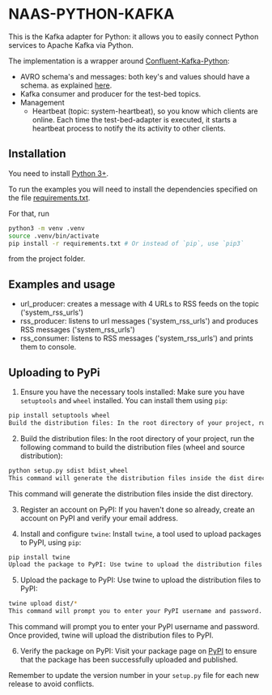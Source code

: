 # NAAS-PYTHON-KAFKA

This is the Kafka adapter for Python: it allows you to easily connect Python 
services to Apache Kafka via Python.

The implementation is a wrapper around [Confluent-Kafka-Python](https://github.com/confluentinc/confluent-kafka-python):

- AVRO schema's and messages: both key's and values should have a schema.
as explained [here](https://github.com/DRIVER-EU/avro-schemas).
- Kafka consumer and producer for the test-bed topics.
- Management
  - Heartbeat (topic: system-heartbeat), so you know which clients are online.
  Each time the test-bed-adapter is executed, it starts a heartbeat process to notify
  the its activity to other clients.

## Installation

You need to install [Python 3+](https://www.python.org/).

To run the examples you will need to install the dependencies specified on the file [requirements.txt](https://github.com/DRIVER-EU/python-test-bed-adapter/blob/master/requirements.txt).

For that, run

```bash
python3 -m venv .venv
source .venv/bin/activate
pip install -r requirements.txt # Or instead of `pip`, use `pip3`
```

from the project folder.

## Examples and usage

- url_producer: creates a message with 4 URLs to RSS feeds on the topic ('system_rss_urls')
- rss_producer: listens to url messages ('system_rss_urls') and produces RSS messages ('system_rss_urls')
- rss_consumer: listens to RSS messages ('system_rss_urls') and prints them to console.

## Uploading to PyPi

1. Ensure you have the necessary tools installed: Make sure you have `setuptools` and `wheel` installed. You can install them using `pip`:

```bash
pip install setuptools wheel
Build the distribution files: In the root directory of your project, run the following command to build the distribution files (wheel and source distribution):
```

2. Build the distribution files: In the root directory of your project, run the following command to build the distribution files (wheel and source distribution):

```bash
python setup.py sdist bdist_wheel
This command will generate the distribution files inside the dist directory.
```
This command will generate the distribution files inside the dist directory.

3. Register an account on PyPI: If you haven't done so already, create an account on PyPI and verify your email address.

4. Install and configure `twine`: Install `twine`, a tool used to upload packages to PyPI, using `pip`:

```bash
pip install twine
Upload the package to PyPI: Use twine to upload the distribution files to PyPI:
```

5. Upload the package to PyPI: Use twine to upload the distribution files to PyPI:

```bash
twine upload dist/*
This command will prompt you to enter your PyPI username and password. Once provided, twine will upload the distribution files to PyPI.
```
This command will prompt you to enter your PyPI username and password. Once provided, twine will upload the distribution files to PyPI.

6. Verify the package on PyPI: Visit your package page on [PyPI](https://pypi.org/project/osint-python-test-bed-adapter/) to ensure that the package has been successfully uploaded and published.

Remember to update the version number in your `setup.py` file for each new release to avoid conflicts.
